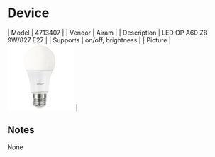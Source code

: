 
# Device

| Model | 4713407  |
| Vendor  | Airam  |
| Description | LED OP A60 ZB 9W/827 E27 |
| Supports | on/off, brightness |
| Picture | ![../images/devices/4713407.jpg](../images/devices/4713407.jpg) |

## Notes

None
